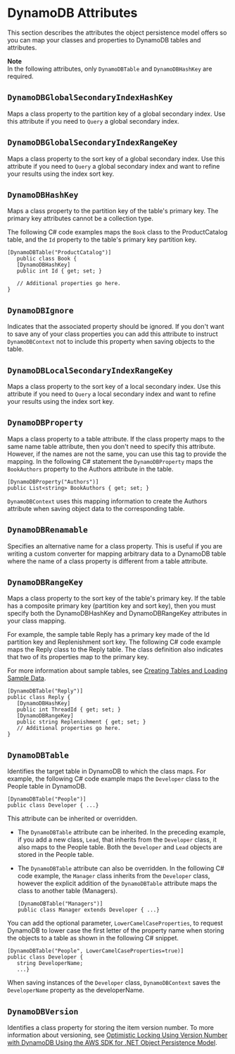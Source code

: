 # DynamoDB Attributes<a name="DeclarativeTagsList"></a>

This section describes the attributes the object persistence model offers so you can map your classes and properties to DynamoDB tables and attributes\. 

**Note**  
In the following attributes, only `DynamoDBTable` and `DynamoDBHashKey` are required\. 

## `DynamoDBGlobalSecondaryIndexHashKey`<a name="w3ab1c15c17c21c33b7"></a>

Maps a class property to the partition key of a global secondary index\. Use this attribute if you need to `Query` a global secondary index\.

## `DynamoDBGlobalSecondaryIndexRangeKey`<a name="w3ab1c15c17c21c33b9"></a>

Maps a class property to the sort key of a global secondary index\. Use this attribute if you need to `Query` a global secondary index and want to refine your results using the index sort key\.

## `DynamoDBHashKey`<a name="w3ab1c15c17c21c33c11"></a>

Maps a class property to the partition key of the table's primary key\. The primary key attributes cannot be a collection type\. 

The following C\# code examples maps the `Book` class to the ProductCatalog table, and the `Id` property to the table's primary key partition key\.

```
[DynamoDBTable("ProductCatalog")] 
   public class Book { 
   [DynamoDBHashKey] 
   public int Id { get; set; }
  
   // Additional properties go here. 
}
```

## `DynamoDBIgnore`<a name="w3ab1c15c17c21c33c13"></a>

Indicates that the associated property should be ignored\. If you don't want to save any of your class properties you can add this attribute to instruct `DynamoDBContext` not to include this property when saving objects to the table\.

## `DynamoDBLocalSecondaryIndexRangeKey`<a name="w3ab1c15c17c21c33c15"></a>

Maps a class property to the sort key of a local secondary index\. Use this attribute if you need to `Query` a local secondary index and want to refine your results using the index sort key\.

## `DynamoDBProperty`<a name="w3ab1c15c17c21c33c17"></a>

Maps a class property to a table attribute\. If the class property maps to the same name table attribute, then you don't need to specify this attribute\. However, if the names are not the same, you can use this tag to provide the mapping\. In the following C\# statement the `DynamoDBProperty` maps the `BookAuthors` property to the Authors attribute in the table\. 

```
[DynamoDBProperty("Authors")]    
public List<string> BookAuthors { get; set; }
```

`DynamoDBContext` uses this mapping information to create the Authors attribute when saving object data to the corresponding table\. 

## `DynamoDBRenamable`<a name="w3ab1c15c17c21c33c19"></a>

Specifies an alternative name for a class property\. This is useful if you are writing a custom converter for mapping arbitrary data to a DynamoDB table where the name of a class property is different from a table attribute\.

## `DynamoDBRangeKey`<a name="w3ab1c15c17c21c33c21"></a>

Maps a class property to the sort key of the table's primary key\. If the table has a composite primary key \(partition key and sort key\), then you must specify both the DynamoDBHashKey and DynamoDBRangeKey attributes in your class mapping\. 

For example, the sample table Reply has a primary key made of the Id partition key and Replenishment sort key\. The following C\# code example maps the Reply class to the Reply table\. The class definition also indicates that two of its properties map to the primary key\.

For more information about sample tables, see [Creating Tables and Loading Sample Data](SampleData.md)\.

```
[DynamoDBTable("Reply")] 
public class Reply { 
   [DynamoDBHashKey] 
   public int ThreadId { get; set; }
   [DynamoDBRangeKey]
   public string Replenishment { get; set; }
   // Additional properties go here. 
}
```

## `DynamoDBTable`<a name="w3ab1c15c17c21c33c23"></a>

Identifies the target table in DynamoDB to which the class maps\. For example, the following C\# code example maps the `Developer` class to the People table in DynamoDB\. 

```
[DynamoDBTable("People")] 
public class Developer { ...}
```

This attribute can be inherited or overridden\.
+ The `DynamoDBTable` attribute can be inherited\. In the preceding example, if you add a new class, `Lead`, that inherits from the `Developer` class, it also maps to the People table\. Both the `Developer` and `Lead` objects are stored in the People table\.
+ The `DynamoDBTable` attribute can also be overridden\. In the following C\# code example, the `Manager` class inherits from the `Developer` class, however the explicit addition of the `DynamoDBTable` attribute maps the class to another table \(Managers\)\. 

  ```
  [DynamoDBTable("Managers")] 
  public class Manager extends Developer { ...}
  ```

 You can add the optional parameter, `LowerCamelCaseProperties`, to request DynamoDB to lower case the first letter of the property name when storing the objects to a table as shown in the following C\# snippet\.

```
[DynamoDBTable("People", LowerCamelCaseProperties=true)] 
public class Developer { 
   string DeveloperName;
   ...}
```

When saving instances of the `Developer` class, `DynamoDBContext` saves the `DeveloperName` property as the developerName\.

## `DynamoDBVersion`<a name="w3ab1c15c17c21c33c25"></a>

Identifies a class property for storing the item version number\. To more information about versioning, see [Optimistic Locking Using Version Number with DynamoDB Using the AWS SDK for \.NET Object Persistence Model](DynamoDBContext.VersionSupport.md)\.